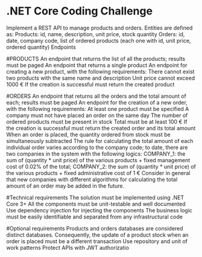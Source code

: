 # .NET Core Coding Challenge

Implement a REST API to manage products and orders.
Entities are defined as:
Products: id, name, description, unit price, stock quantity
Orders: id, date, company code, list of ordered products (each one with id, unit price, ordered quantity)
Endpoints

#PRODUCTS
An endpoint that returns the list of all the products; results must be paged
An endpoint that returns a single product
An endpoint for creating a new product, with the following requirements:
There cannot exist two products with the same name and description
Unit price cannot exceed 1000 €
If the creation is successful must return the created product

#ORDERS
An endpoint that returns all the orders and the total amount of each; results must be paged
An endpoint for the creation of a new order, with the following requirements:
At least one product must be specified
A company must not have placed an order on the same day
The number of ordered products must be present in stock
Total must be at least 100 €
If the creation is successful must return the created order and its total amount
When an order is placed, the quantity ordered from stock must be simultaneously subtracted
The rule for calculating the total amount of each individual order varies according to the company code; to date, there are two companies in the 
system with the following logics:
COMPANY_1: the sum of (quantity * unit price) of the various products + fixed management cost of 0.02% of the total;
COMPANY_2: the sum of (quantity * unit price) of the various products + fixed administrative cost of 1 €
Consider in general that new companies with different algorithms for calculating the total amount of an order may be added in the future.

#Technical requirements
The solution must be implemented using .NET Core 3+
All the components must be unit-testable and well documented
Use dependency injection for injecting the components
The business logic must be easily identifiable and separated from any infrastructural code

#Optional requirements
Products and orders databases are considered distinct databases. Consequently, the update of a product stock when an order is placed 
must be a different transaction
Use repository and unit of work patterns
Protect APIs with JWT authorizatio
